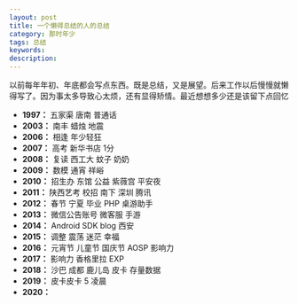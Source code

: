 ```yaml
---
layout: post
title: 一个懒得总结的人的总结
category: 那时年少
tags: 总结
keywords:
description: 
---
```


以前每年年初、年底都会写点东西。既是总结，又是展望。后来工作以后慢慢就懒得写了。因为事太多导致心太烦，还有显得矫情。最近想想多少还是该留下点回忆

- **1997：** 五家渠 唐南 普通话
- **2003：** 南丰 蜡烛 地震
- **2006：** 相逢 年少轻狂
- **2007：** 高考 新华书店 1分
- **2008：** 复读 西工大 蚊子 奶奶 
- **2009：** 数模 通宵 祥峪 
- **2010：** 招生办 东馆 公益 紫薇宫 平安夜
- **2011：** 陕西艺考 校招 南下 深圳 腾讯
- **2012：** 春节 宁夏 毕业 PHP 桌游助手
- **2013：** 微信公告账号 微客服 手游
- **2014：** Android SDK blog 西安
- **2015：** 调整 震荡 迷茫 幸福
- **2016：** 元宵节 儿童节 国庆节 AOSP 影响力 
- **2017：** 影响力 香格里拉 EXP
- **2018：** 沙巴 成都 鹿儿岛 皮卡 存量数据
- **2019：** 皮卡皮卡 5 凌晨
-  **2020：**  